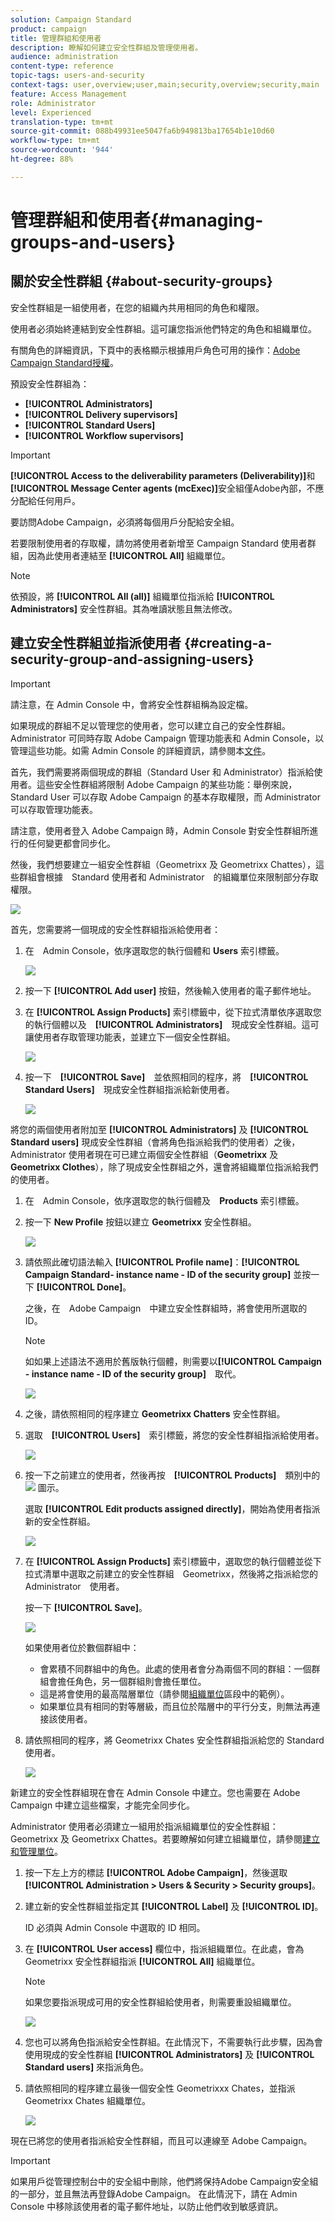 ```yaml
---
solution: Campaign Standard
product: campaign
title: 管理群組和使用者
description: 瞭解如何建立安全性群組及管理使用者。
audience: administration
content-type: reference
topic-tags: users-and-security
context-tags: user,overview;user,main;security,overview;security,main
feature: Access Management
role: Administrator
level: Experienced
translation-type: tm+mt
source-git-commit: 088b49931ee5047fa6b949813ba17654b1e10d60
workflow-type: tm+mt
source-wordcount: '944'
ht-degree: 88%

---
```



# 管理群組和使用者{#managing-groups-and-users}

## 關於安全性群組 {#about-security-groups}

安全性群組是一組使用者，在您的組織內共用相同的角色和權限。

使用者必須始終連結到安全性群組。這可讓您指派他們特定的角色和組織單位。

有關角色的詳細資訊，下頁中的表格顯示根據用戶角色可用的操作：[Adobe Campaign Standard授權](https://experienceleague.adobe.com/docs/campaign-standard/assets/acs_rights.pdf?lang=en)。

預設安全性群組為：

* **[!UICONTROL Administrators]**
* **[!UICONTROL Delivery supervisors]**
* **[!UICONTROL Standard Users]**
* **[!UICONTROL Workflow supervisors]**

>[!IMPORTANT]
>
>**[!UICONTROL Access to the deliverability parameters (Deliverability)]**&#x200B;和&#x200B;**[!UICONTROL Message Center agents (mcExec)]**&#x200B;安全組僅Adobe內部，不應分配給任何用戶。

要訪問Adobe Campaign，必須將每個用戶分配給安全組。

若要限制使用者的存取權，請勿將使用者新增至 Campaign Standard 使用者群組，因為此使用者連結至 **[!UICONTROL All]** 組織單位。

>[!NOTE]
>
>依預設，將 **[!UICONTROL All (all)]** 組織單位指派給 **[!UICONTROL Administrators]** 安全性群組。其為唯讀狀態且無法修改。

## 建立安全性群組並指派使用者 {#creating-a-security-group-and-assigning-users}

>[!IMPORTANT]
>
>請注意，在 Admin Console 中，會將安全性群組稱為設定檔。

如果現成的群組不足以管理您的使用者，您可以建立自己的安全性群組。Administrator 可同時存取 Adobe Campaign 管理功能表和 Admin Console，以管理這些功能。如需 Admin Console 的詳細資訊，請參閱本[文件](https://helpx.adobe.com/tw/enterprise/managing/user-guide.html)。

首先，我們需要將兩個現成的群組（Standard User 和 Administrator）指派給使用者。這些安全性群組將限制 Adobe Campaign 的某些功能：舉例來說，Standard User 可以存取 Adobe Campaign 的基本存取權限，而 Administrator 可以存取管理功能表。

請注意，使用者登入 Adobe Campaign 時，Admin Console 對安全性群組所進行的任何變更都會同步化。

然後，我們想要建立一組安全性群組（Geometrixx 及 Geometrixx Chattes），這些群組會根據　Standard 使用者和 Administrator　的組織單位來限制部分存取權限。

![](assets/ootb_security_group_1.png)

首先，您需要將一個現成的安全性群組指派給使用者：

1. 在　Admin Console，依序選取您的執行個體和 **Users** 索引標籤。

   ![](assets/manage_security_group_2.png)

1. 按一下 **[!UICONTROL Add user]** 按鈕，然後輸入使用者的電子郵件地址。
1. 在 **[!UICONTROL Assign Products]** 索引標籤中，從下拉式清單依序選取您的執行個體以及　**[!UICONTROL Administrators]**　現成安全性群組。這可讓使用者存取管理功能表，並建立下一個安全性群組。

   ![](assets/ootb_security_group_2.png)

1. 按一下　**[!UICONTROL Save]**　並依照相同的程序，將　**[!UICONTROL Standard Users]**　現成安全性群組指派給新使用者。

   ![](assets/ootb_security_group_3.png)

將您的兩個使用者附加至 **[!UICONTROL Administrators]** 及 **[!UICONTROL Standard users]** 現成安全性群組（會將角色指派給我們的使用者）之後，Administrator 使用者現在可已建立兩個安全性群組（**Geometrixx** 及 **Geometrixx Clothes**），除了現成安全性群組之外，還會將組織單位指派給我們的使用者。

1. 在　Admin Console，依序選取您的執行個體及　**Products** 索引標籤。
1. 按一下 **New Profile** 按鈕以建立 **Geometrixx** 安全性群組。

   ![](assets/create_security_1.png)

1. 請依照此確切語法輸入 **[!UICONTROL Profile name]**：**[!UICONTROL Campaign Standard- instance name - ID of the security group]** 並按一下 **[!UICONTROL Done]**。

   之後，在　Adobe Campaign　中建立安全性群組時，將會使用所選取的　ID。

   >[!NOTE]
   >
   >如如果上述語法不適用於舊版執行個體，則需要以&#x200B;**[!UICONTROL Campaign - instance name - ID of the security group]**　取代。

   ![](assets/manage_security_group_1.png)

1. 之後，請依照相同的程序建立 **Geometrixx Chatters** 安全性群組。
1. 選取　**[!UICONTROL Users]**　索引標籤，將您的安全性群組指派給使用者。

   ![](assets/manage_security_group_2.png)

1. 按一下之前建立的使用者，然後再按　**[!UICONTROL Products]**　類別中的 ![](assets/managing_security_group_10.png) 圖示。

   選取 **[!UICONTROL Edit products assigned directly]**，開始為使用者指派新的安全性群組。

   ![](assets/manage_security_group_8.png)

1. 在 **[!UICONTROL Assign Products]** 索引標籤中，選取您的執行個體並從下拉式清單中選取之前建立的安全性群組　Geometrixx，然後將之指派給您的　Administrator　使用者。

   按一下 **[!UICONTROL Save]**。

   ![](assets/manage_security_group_3.png)

   如果使用者位於數個群組中：

   * 會累積不同群組中的角色。此處的使用者會分為兩個不同的群組：一個群組會擔任角色，另一個群組則會擔任單位。
   * 這是將會使用的最高階層單位（請參閱[組織單位](../../administration/using/organizational-units.md)區段中的範例）。
   * 如果單位具有相同的對等層級，而且位於階層中的平行分支，則無法再連接該使用者。

1. 請依照相同的程序，將 Geometrixx Chates 安全性群組指派給您的 Standard 使用者。

   ![](assets/manage_security_group_9.png)

新建立的安全性群組現在會在 Admin Console 中建立。您也需要在 Adobe Campaign 中建立這些檔案，才能完全同步化。

Administrator 使用者必須建立一組用於指派組織單位的安全性群組：Geometrixx 及 Geometrixx Chattes。若要瞭解如何建立組織單位，請參閱[建立和管理單位](../../administration/using/organizational-units.md#creating-and-managing-units)。

1. 按一下左上方的標誌 **[!UICONTROL Adobe Campaign]**，然後選取 **[!UICONTROL Administration > Users & Security > Security groups]**。
1. 建立新的安全性群組並指定其 **[!UICONTROL Label]** 及 **[!UICONTROL ID]**。

   ID 必須與 Admin Console 中選取的 ID 相同。

1. 在 **[!UICONTROL User access]** 欄位中，指派組織單位。在此處，會為 Geometrixx 安全性群組指派 **[!UICONTROL All]** 組織單位。

   >[!NOTE]
   >
   >如果您要指派現成可用的安全性群組給使用者，則需要重設組織單位。

   ![](assets/manage_security_group_6.png)

1. 您也可以將角色指派給安全性群組。在此情況下，不需要執行此步驟，因為會使用現成的安全性群組 **[!UICONTROL Administrators]** 及 **[!UICONTROL Standard users]** 來指派角色。
1. 請依照相同的程序建立最後一個安全性 Geometrixxx Chates，並指派 Geometrixx Chates 組織單位。

   ![](assets/manage_security_group_7.png)

現在已將您的使用者指派給安全性群組，而且可以連線至 Adobe Campaign。

>[!IMPORTANT]
>
>如果用戶從管理控制台中的安全組中刪除，他們將保持Adobe Campaign安全組的一部分，並且無法再登錄Adobe Campaign。 在此情況下，請在 Admin Console 中移除該使用者的電子郵件地址，以防止他們收到敏感資訊。

